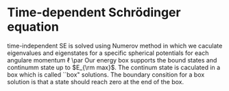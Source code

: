 # Time-dependent Schrödinger equation 
time-independent SE is solved using Numerov method in which we caculate eigenvalues and eigenstates for a specific spherical potentials for each angulare momentum $\ell$
\par
Our energy box supports the bound states and continumm state up to $E_{\rm max}$. The continum state is caculated in a box which is called ``box" solutions. The boundary consition for a box solution is that a state should reach zero at the end of the box.
